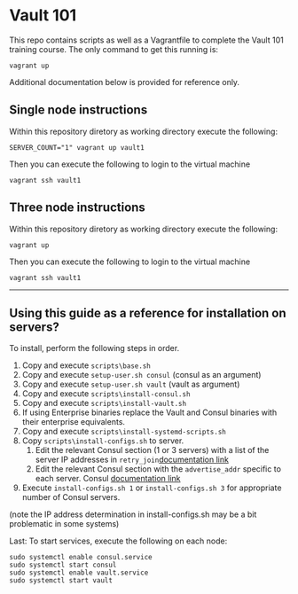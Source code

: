# Vault 101

This repo contains scripts as well as a Vagrantfile to complete the Vault 101 training course.
The only command to get this running is:

```
vagrant up
```

Additional documentation below is provided for reference only.



## Single node instructions
Within this repository diretory as working directory execute the following:

```
SERVER_COUNT="1" vagrant up vault1
```

Then you can execute the following to login to the virtual machine

```
vagrant ssh vault1
```

## Three node instructions
Within this repository diretory as working directory execute the following:

```
vagrant up
```

Then you can execute the following to login to the virtual machine

```
vagrant ssh vault1
```

---


## Using this guide as a reference for installation on servers?

To install, perform the following steps in order. 

1. Copy and execute `scripts\base.sh` 
1. Copy and execute `setup-user.sh consul` (consul as an argument)
1. Copy and execute `setup-user.sh vault`  (vault as argument)
1. Copy and execute `scripts\install-consul.sh`
1. Copy and execute `scripts\install-vault.sh` 
1. If using Enterprise binaries replace the Vault and Consul binaries with their enterprise equivalents. 
1. Copy and execute `scripts\install-systemd-scripts.sh`
1. Copy `scripts\install-configs.sh` to server. 
	1. Edit the relevant Consul section (1 or 3 servers) with a list of the server IP addresses in `retry_join`[documentation link](https://www.consul.io/docs/agent/options.html#retry_join)
 	1. Edit the relevant Consul section with the `advertise_addr` specific to each server. Consul [documentation link](https://www.consul.io/docs/agent/options.html#advertise_addr)
1. Execute `install-configs.sh 1` or `install-configs.sh 3` for appropriate number of Consul servers. 

(note the IP address determination in install-configs.sh may be a bit problematic in some systems)

Last: To start services, execute the following on each node:

```
sudo systemctl enable consul.service
sudo systemctl start consul
sudo systemctl enable vault.service
sudo systemctl start vault
```
